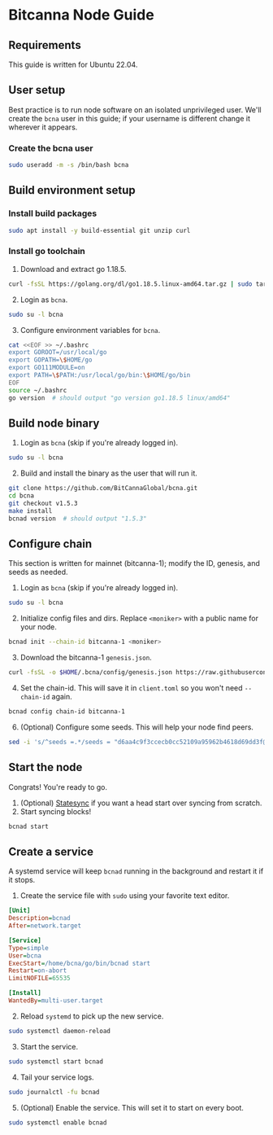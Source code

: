 # Bitcanna Node Guide

## Requirements
This guide is written for Ubuntu 22.04.


## User setup
Best practice is to run node software on an isolated unprivileged user. We'll create the `bcna` user in this guide; if your username is different change it wherever it appears.

### Create the bcna user
```bash
sudo useradd -m -s /bin/bash bcna
```


## Build environment setup

### Install build packages
```bash
sudo apt install -y build-essential git unzip curl
```

### Install go toolchain
1. Download and extract go 1.18.5.
```bash
curl -fsSL https://golang.org/dl/go1.18.5.linux-amd64.tar.gz | sudo tar -xzC /usr/local
```
2. Login as `bcna`.
```bash
sudo su -l bcna
```
3. Configure environment variables for `bcna`.
```bash
cat <<EOF >> ~/.bashrc
export GOROOT=/usr/local/go
export GOPATH=\$HOME/go
export GO111MODULE=on
export PATH=\$PATH:/usr/local/go/bin:\$HOME/go/bin
EOF
source ~/.bashrc
go version  # should output "go version go1.18.5 linux/amd64"
```


## Build node binary
1. Login as `bcna` (skip if you're already logged in).
```bash
sudo su -l bcna
```
2. Build and install the binary as the user that will run it.
```bash
git clone https://github.com/BitCannaGlobal/bcna.git
cd bcna
git checkout v1.5.3
make install
bcnad version  # should output "1.5.3"
```


## Configure chain
This section is written for mainnet (bitcanna-1); modify the ID, genesis, and seeds as needed.

1. Login as `bcna` (skip if you're already logged in).
```bash
sudo su -l bcna
```
2. Initialize config files and dirs. Replace `<moniker>` with a public name for your node.
```bash
bcnad init --chain-id bitcanna-1 <moniker>
```
3. Download the bitcanna-1 `genesis.json`.
```bash
curl -fsSL -o $HOME/.bcna/config/genesis.json https://raw.githubusercontent.com/BitCannaGlobal/bcna/main/genesis.json
```
4. Set the chain-id. This will save it in `client.toml` so you won't need `--chain-id` again.
```bash
bcnad config chain-id bitcanna-1
```
6. (Optional) Configure some seeds. This will help your node find peers.
```bash
sed -i 's/^seeds =.*/seeds = "d6aa4c9f3ccecb0cc52109a95962b4618d69dd3f@seed1.bitcanna.io:26656,23671067d0fd40aec523290585c7d8e91034a771@seed2.bitcanna.io:26656"/' $HOME/.bcna/config/config.toml
```

## Start the node
Congrats! You're ready to go.

1. (Optional) [Statesync](/bitcanna/statesync) if you want a head start over syncing from scratch.
2. Start syncing blocks!
```bash
bcnad start
```

## Create a service
A systemd service will keep `bcnad` running in the background and restart it if it stops.

1. Create the service file with `sudo` using your favorite text editor.
```ini title="/etc/systemd/system/bcnad.service"
[Unit]
Description=bcnad
After=network.target

[Service]
Type=simple
User=bcna
ExecStart=/home/bcna/go/bin/bcnad start
Restart=on-abort
LimitNOFILE=65535

[Install]
WantedBy=multi-user.target  
```
2. Reload `systemd` to pick up the new service.
```bash
sudo systemctl daemon-reload
```
3. Start the service.
```bash
sudo systemctl start bcnad
```
4. Tail your service logs.
```bash
sudo journalctl -fu bcnad
```
5. (Optional) Enable the service. This will set it to start on every boot.
```bash
sudo systemctl enable bcnad
```
